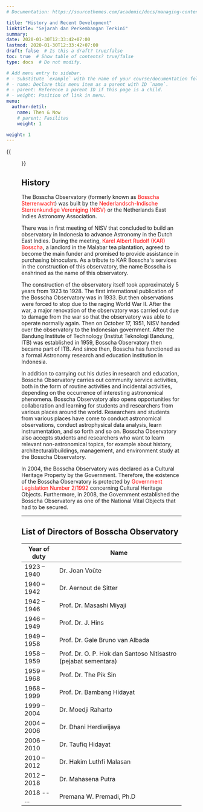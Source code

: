 ```yaml
---
# Documentation: https://sourcethemes.com/academic/docs/managing-content/

title: "History and Recent Development"
linktitle: "Sejarah dan Perkembangan Terkini"
summary:
date: 2020-01-30T12:33:42+07:00
lastmod: 2020-01-30T12:33:42+07:00
draft: false  # Is this a draft? true/false
toc: true  # Show table of contents? true/false
type: docs  # Do not modify.

# Add menu entry to sidebar.
# - Substitute `example` with the name of your course/documentation folder.
# - name: Declare this menu item as a parent with ID `name`.
# - parent: Reference a parent ID if this page is a child.
# - weight: Position of link in menu.
menu:
  author-detil:
    name: Then & Now
    # parent: Fasilitas
    weight: 1

weight: 1
---
```


{{<figure src="koepel.png" title="Dome of Zeiss Double Refractor(credit: M. Yusuf)" >}}

## History

The Bosscha Observatory (formerly known as <font color='red'>Bosscha Sterrenwacht</font>) was built by the <font color='red'>Nederlandsch-Indische Sterrenkundige Vereniging (NISV)</font> or the Netherlands East Indies Astronomy Association.

There was in first meeting of NISV that concluded to build an observatory in Indonesia to advance Astronomy in the Dutch East Indies. During the meeting, <font color='red'>Karel Albert Rudolf (KAR) Bosscha</font>, a landlord in the Malabar tea plantation, agreed to become the main funder and promised to provide assistance in purchasing binoculars. As a tribute to KAR Bosscha's services in the construction of this observatory, the name Bosscha is enshrined as the name of this observatory.

The construction of the observatory itself took approximately 5 years from 1923 to 1928. The first international publication of the Bosscha Observatory was in 1933. But then observations were forced to stop due to the raging World War II. After the war, a major renovation of the observatory was carried out due to damage from the war so that the observatory was able to operate normally again. Then on October 17, 1951, NISV handed over the observatory to the Indonesian government. After the Bandung Institute of Technology (Institut Teknologi Bandung, ITB) was established in 1959, Bosscha Observatory then became part of ITB. And since then, Bosscha has functioned as a formal Astronomy research and education institution in Indonesia.

In addition to carrying out his duties in research and education, Bosscha Observatory carries out community service activities, both in the form of routine activities and incidental activities, depending on the occurrence of interesting astronomical phenomena. Bosscha Observatory also opens opportunities for collaboration and learning for students and researchers from various places around the world. Researchers and students from various places have come to conduct astronomical observations, conduct astrophysical data analysis, learn instrumentation, and so forth and so on. Bosscha Observatory also accepts students and researchers who want to learn relevant non-astronomical topics, for example about history, architectural/buildings, management, and environment study at the Bosscha Observatory.

In 2004, the Bosscha Observatory was declared as a Cultural Heritage Property by the Government. Therefore, the existence of the Bosscha Observatory is protected by <font color='red'>Government Legislation Number 2/1992</font> concerning Cultural Heritage Objects. Furthermore, in 2008, the Government established the Bosscha Observatory as one of the National Vital Objects that had to be secured.

* * *
## List of Directors of Bosscha Observatory


| Year of duty | Name  |
| ----- | ----- |
| 1923 – 1940 | Dr. Joan Voûte |
| 1940 – 1942 | Dr. Aernout de Sitter |
| 1942 – 1946 | Prof. Dr. Masashi Miyaji |
| 1946 – 1949 | Prof. Dr. J. Hins |
| 1949 – 1958 | Prof. Dr. Gale Bruno van Albada |
| 1958 – 1959 | Prof. Dr. O. P. Hok dan Santoso Nitisastro (pejabat sementara) |
| 1959 – 1968 | Prof. Dr. The Pik Sin |
| 1968 – 1999 | Prof. Dr. Bambang Hidayat |
| 1999 – 2004 | Dr. Moedji Raharto |
| 2004 – 2006 | Dr. Dhani Herdiwijaya |
| 2006 – 2010 | Dr. Taufiq Hidayat |
| 2010 – 2012 | Dr. Hakim Luthfi Malasan |
| 2012 – 2018 | Dr. Mahasena Putra |
| 2018 -- $\ldots$ | Premana W. Premadi, Ph.D |